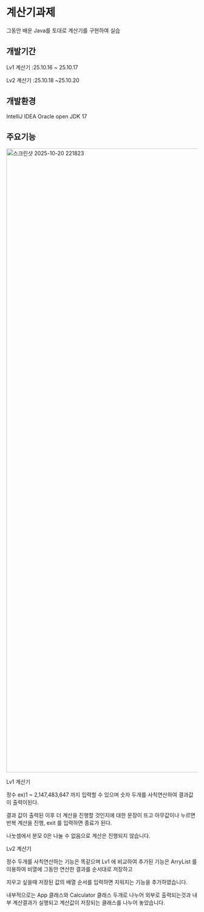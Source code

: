 # 계산기과제 

그동안 배운 Java를 토대로 계산기를 구현하여 실습

## 개발기간

Lv1 계산기 :25.10.16 ~ 25.10.17

Lv2 계산기 :25.10.18 ~25.10.20

## 개발환경

IntelliJ IDEA
Oracle open JDK 17

## 주요기능
<img width="1368" height="1642" alt="스크린샷 2025-10-20 221823" src="https://github.com/user-attachments/assets/b86937aa-2486-4521-9129-0aaa131492b3" />

Lv1 계산기 

정수 ex)1 ~ 2,147,483,647  까지 입력할 수 있으며 숫자 두개를  사칙연산하여 결과값이 출력이된다.

결과 값이 출력된 이후 더 계산을 진행할 것인지에 대한 문장이 뜨고 아무값이나 누르면 반복 계산을 진행, exit 를 입력하면 종료가 된다.

나눗셈에서 분모 0은 나눌 수 없음으로 계산은 진행되지 않습니다.

Lv2 계산기

정수 두개를 사칙연산하는 기능은 똑같으며 Lv1 에 비교하여 추가된 기능은 ArryList 를 이용하여 비열에 그동안 연산한 결과를 순서대로 저장하고

지우고 싶을때 저장된 값의 배열 순서를 입력하면 지워지는 기능을 추가하였습니다.

내부적으로는 App 클래스와 Calculator 클래스 두개로 나누어 외부로 출력되는것과 내부 계산결과가 실행되고 계산값이 저장되는 클래스를 나누어 놓았습니다.
